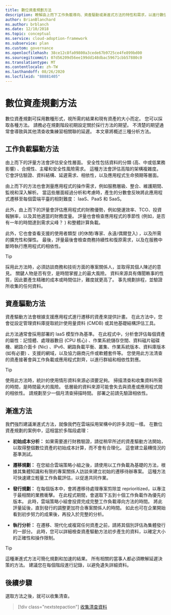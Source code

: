 ```yaml
---
title: 數位資產規劃方法
description: 瞭解由上而下工作負載導向、資產驅動或漸進式方法的特性和需求，以進行數位資產規劃。
author: BrianBlanchard
ms.author: brblanch
ms.date: 12/10/2018
ms.topic: conceptual
ms.service: cloud-adoption-framework
ms.subservice: plan
ms.custom: governance
ms.openlocfilehash: 38ce12c8fa09800a3cede67b9725ce4fe899bd00
ms.sourcegitcommit: 07d56209d56ee199dd148dbac59671cbb57880c0
ms.translationtype: MT
ms.contentlocale: zh-TW
ms.lasthandoff: 08/26/2020
ms.locfileid: "88881405"
---
```

# <a name="approaches-to-digital-estate-planning"></a>數位資產規劃方法

數位資產規劃可採用數種形式，視所需的結果和現有資產的大小而定。 您可以採取各種方法。 請務必在規劃階段初期設定關於採行方法的期望。 不清楚的期望通常會導致與其他清查收集練習相關聯的延遲。 本文章將概述三種分析方法。

## <a name="workload-driven-approach"></a>工作負載驅動方法

由上而下的評量方法會評估安全性層面。 安全性包括資料的分類 (高、中或低業務影響) 、合規性、主權和安全性風險需求。 這種方法會評估高階的架構複雜度。 它會評估驗證、資料結構、延遲需求、相依性，以及應用程式生命預期等層面。

由上而下的方法也會測量應用程式的操作需求，例如服務層級、整合、維護期間、監視和深入解析。 當這些層面經過分析和考慮時，產生的分數會反映將此應用程式遷移至每個雲端平臺的相對難度： IaaS、PaaS 和 SaaS。

此外，由上而下的評量會評估應用程式的財務優勢，例如營運效率、TCO、投資報酬率，以及其他適當的財務度量。 評量也會檢查應用程式的季節性 (例如，是否有一年的時間達到需求尖峰？ ) 和整體計算負載。

此外，它也會查看支援的使用者類型 (的休閒/專家、永遠/偶爾登入) ，以及所需的擴充性和彈性。 最後，評量最後會檢查商務持續性和復原需求，以及在服務中斷時執行應用程式的相依性。

> [!TIP]
> 採用此方法時，必須訪談商務和技術方面的專案關係人，並取得其個人陳述的意見。 關鍵人物是否有空，是時間掌握上的最大風險。 資料來源具有傳聞軼事的性質，因此要產生精確的成本或時間估計，難度就更高了。 事先規劃排程，並驗證所收集的任何資料。

## <a name="asset-driven-approach"></a>資產驅動方法

資產驅動方法會根據支援應用程式進行遷移的資產來提供計畫。 在此方法中，您會從設定管理資料庫提取統計使用量資料 (CMDB) 或其他基礎結構評估工具。

此方法通常會採用部署的 IaaS 模型作為基準。 在此程式中，分析會評估每個資產的屬性：記憶體、處理器數目 (CPU 核心) 、作業系統儲存空間、資料磁片磁碟機、網路介面卡 (Nic) 、IPv6、網路負載平衡、叢集、作業系統版本、資料庫版本 (如有必要) 、支援的網域，以及協力廠商元件或軟體套件等。 您使用此方法清查的資產接著會與工作負載或應用程式對齊，以進行群組和相依性對應。

> [!TIP]
> 使用此方法時，統計的使用情形資料來源必須要足夠。 掃描清查和收集資料所需的時間，是時間最大的風險。 低層級的資料來源可能會失去與資產或應用程式間的相依性。 請規劃至少一個月清查掃描時間。 部署之前請先驗證相依性。

## <a name="incremental-approach"></a>漸進方法

我們強烈建議漸進式方法，就像我們在雲端採用架構中的許多流程一樣。 在數位資產規劃的案例中，這相當於多階段處理：

- **初始成本分析：** 如果需要進行財務驗證，請從稍早所述的資產驅動方法開始，以取得整個數位資產的初始成本計算，而不會有合理化。 這會建立最糟情況的基準測試。

- **遷移規劃：** 在您組合雲端策略小組之後，請使用以工作負載為基礎的方法，根據其集體知識和有限的專案關係人訪談來建立初始的遷移待辦專案。 這種方法可快速建立輕量工作負載評估，以促進共同作業。

- **發行規劃：** 在每個版本中，會將遷移待處理專案剪除並 reprioritized，以專注于最相關的業務衝擊。 在此程式期間，會選取下五到十個工作負載作為優先的版本。 此時，雲端策略小組會投資完成完整工作負載導向方法的時間。 將此評量延後，直到發行的調整更加符合專案關係人的時間。 如此也可在企業開始看到初步努力的成果後，再投入於完整的分析。

- **執行分析：** 在遷移、現代化或複寫任何資產之前，請將其個別評估為集體發行的一部分。 此時，您可以詳細檢查資產驅動方法初步產生的資料，以確定大小的正確性和操作限制。

> [!TIP]
> 這種漸進式方法可簡化規劃和加速的結果。 所有相關的當事人都必須瞭解延遲決策的方法。 建議您在每個階段進行記錄，以避免遺失詳細資料。

## <a name="next-steps"></a>後續步驟

選取方法之後，就可以收集清查。

> [!div class="nextstepaction"]
> [收集清查資料](./inventory.md)
